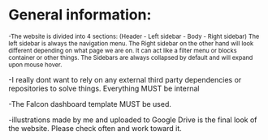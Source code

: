 # General information:

<sup>-The website is divided into 4 sections:
(Header - Left sidebar - Body - Right sidebar)
The left sidebar is always the navigation menu.
The Right sidebar on the other hand will look different depending on what page we are on. It can act like a filter menu or blocks container or other things. 
The Sidebars are always collapsed by default and will expand upon mouse hover.

-I really dont want to rely on any external third party dependencies or repositories to solve things. Everything MUST be internal

-The Falcon dashboard template MUST be used. 

-illustrations made by me and uploaded to Google Drive is the final look of the website. Please check often and work toward it.</sup>
